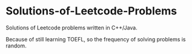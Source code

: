 # Solutions-of-Leetcode-Problems
Solutions of Leetcode problems written in C++/Java.

Because of still learning TOEFL, so the frequency of solving problems is random.
